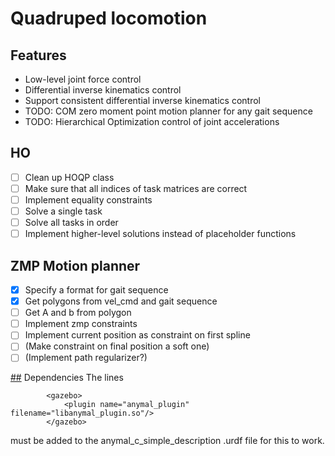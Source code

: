 # Quadruped locomotion

## Features
- Low-level joint force control
- Differential inverse kinematics control
- Support consistent differential inverse kinematics control
- TODO: COM zero moment point motion planner for any gait sequence
- TODO: Hierarchical Optimization control of joint accelerations

## HO
- [ ] Clean up HOQP class
- [ ] Make sure that all indices of task matrices are correct
- [ ] Implement equality constraints
- [ ] Solve a single task
- [ ] Solve all tasks in order
- [ ] Implement higher-level solutions instead of placeholder functions

## ZMP Motion planner
- [X] Specify a format for gait sequence
- [X] Get polygons from vel_cmd and gait sequence
- [ ] Get A and b from polygon
- [ ] Implement zmp constraints
- [ ] Implement current position as constraint on first spline
- [ ] (Make constraint on final position a soft one)
- [ ] (Implement path regularizer?)

[##](##) Dependencies 
The lines
```
		<gazebo>
			<plugin name="anymal_plugin" filename="libanymal_plugin.so"/>
		</gazebo>
```

must be added to the anymal_c_simple_description .urdf file for this to work.
